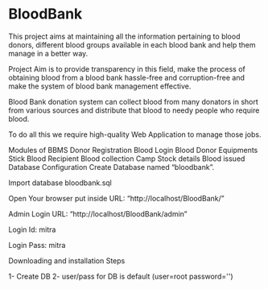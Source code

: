 # BloodBank
This project aims at maintaining all the information pertaining to blood donors, different blood groups available in each blood bank and help them manage in a better way.

Project Aim is to provide transparency in this field, make the process of obtaining blood from a blood bank hassle-free and corruption-free and make the system of blood bank management effective.

Blood Bank donation system can collect blood from many donators in short from various sources and distribute that blood to needy people who require blood.

 
To do all this we require high-quality Web Application to manage those jobs.

Modules of BBMS
Donor Registration
Blood Login
Blood Donor
Equipments
Stick
Blood Recipient
Blood collection
Camp
Stock details
Blood issued
Database Configuration
Create Database named “bloodbank”.

Import database bloodbank.sql

Open Your browser put inside URL: “http://localhost/BloodBank/”

Admin Login
URL: “http://localhost/BloodBank/admin”

Login Id: mitra

Login Pass: mitra


Downloading and installation Steps

1- Create DB 
2- user/pass for DB is default (user=root password='')


 
